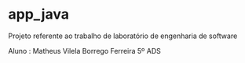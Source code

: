 # app_java
Projeto referente ao trabalho de laboratório de engenharia de software

Aluno : Matheus Vilela Borrego Ferreira
5º ADS
